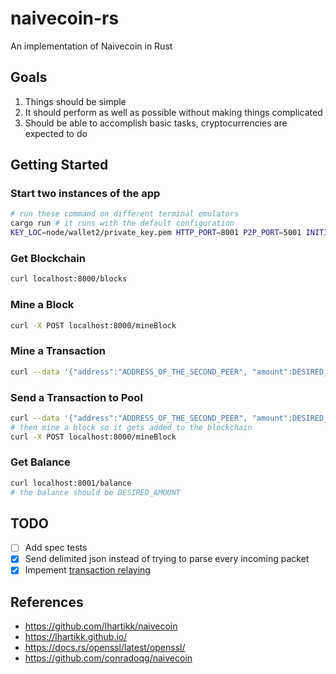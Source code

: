 # naivecoin-rs

An implementation of Naivecoin in Rust

## Goals

1. Things should be simple
2. It should perform as well as possible without making things complicated
3. Should be able to accomplish basic tasks, cryptocurrencies are expected to do

## Getting Started

### Start two instances of the app

```bash
# run these command on different terminal emulators
cargo run # it runs with the default configuration
KEY_LOC=node/wallet2/private_key.pem HTTP_PORT=8001 P2P_PORT=5001 INITIAL="0.0.0.0:5000" cargo run
```

### Get Blockchain

```bash
curl localhost:8000/blocks
```

### Mine a Block

```bash 
curl -X POST localhost:8000/mineBlock
```

### Mine a Transaction

```bash
curl --data '{"address":"ADDRESS_OF_THE_SECOND_PEER", "amount":DESIRED_AMOUNT}' localhost:8000/mineTransaction
```

### Send a Transaction to Pool

```bash
curl --data '{"address":"ADDRESS_OF_THE_SECOND_PEER", "amount":DESIRED_AMOUNT}' localhost:8000/sendTransaction
# then mine a block so it gets added to the blockchain
curl -X POST localhost:8000/mineBlock
```

### Get Balance

```bash
curl localhost:8001/balance
# the balance should be DESIRED_AMOUNT
```

## TODO

- [ ] Add spec tests
- [x] Send delimited json instead of trying to parse every incoming packet
- [x] Impement [transaction relaying](https://lhartikk.github.io/jekyll/update/2017/07/10/chapter5.html)

## References

- https://github.com/lhartikk/naivecoin
- https://lhartikk.github.io/
- https://docs.rs/openssl/latest/openssl/
- https://github.com/conradoqg/naivecoin
